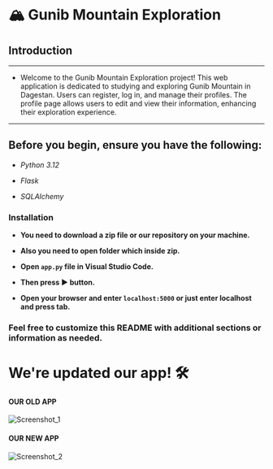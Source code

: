 # **🏔️ Gunib Mountain Exploration**

## **Introduction**

***

- Welcome to the Gunib Mountain Exploration project! This web application is dedicated to studying and exploring Gunib Mountain in Dagestan. Users can register, log in, and manage their profiles. The profile page allows users to edit and view their information, enhancing their exploration experience.

***

## **Before you begin, ensure you have the following:**

- *Python 3.12*

- *Flask*

- *SQLAlchemy*

### **Installation**

- **You need to download a zip file or our repository on your machine.**

- **Also you need to open folder which inside zip.**

- **Open `app.py` file in Visual Studio Code.**

- **Then press ▶️ button.**

- **Open your browser and enter `localhost:5000` or just enter localhost and press tab.**


### Feel free to customize this README with additional sections or information as needed.
# We're updated our app! 🛠
#### OUR OLD APP
![Screenshot_1](https://github.com/NazarSpokeOfk/Larionov-REeposy/assets/167083296/f4286d18-b276-4f99-9490-d0ae40d9cc42)
#### OUR NEW APP
![Screenshot_2](https://github.com/NazarSpokeOfk/Larionov-REeposy/assets/167083296/dc7a2b90-523a-4fea-8f75-d8d9d56a33e6)



